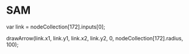 # SAM

var link = nodeCollection[172].inputs[0];

drawArrow(link.x1, link.y1, link.x2, link.y2, 0, nodeCollection[172].radius, 100);
